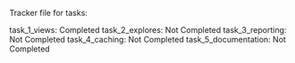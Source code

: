 Tracker file for tasks:

task_1_views: Completed
task_2_explores: Not Completed
task_3_reporting: Not Completed
task_4_caching: Not Completed
task_5_documentation: Not Completed
